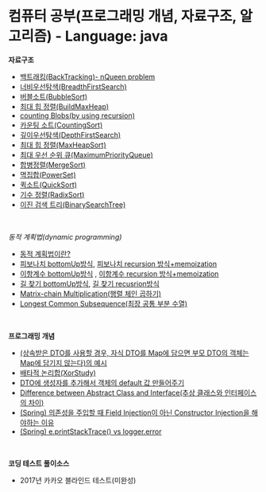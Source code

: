 #  컴퓨터 공부(프로그래밍 개념, 자료구조, 알고리즘) - Language: java
<strong>자료구조</strong>
* [백트래킹(BackTracking)- nQueen problem](https://github.com/greekZorba/AlgorithmStudy/blob/master/src/com/algorithm/studyAlgorithm/BackTracking.java)
* [너비우선탐색(BreadthFirstSearch)](https://github.com/greekZorba/AlgorithmStudy/blob/master/src/com/algorithm/studyAlgorithm/BreadthFirstSearch.java)
* [버블소트(BubbleSort)](https://github.com/greekZorba/AlgorithmStudy/blob/master/src/com/algorithm/studyAlgorithm/BubbleSort.java)
* [최대 힙 정렬(BuildMaxHeap)](https://github.com/greekZorba/AlgorithmStudy/blob/master/src/com/algorithm/studyAlgorithm/BuildMaxHeap.java)
* [counting Blobs(by using recursion)](https://github.com/greekZorba/AlgorithmStudy/blob/master/src/com/algorithm/studyAlgorithm/CountingCellsInABlob.java)
* [카운팅 소트(CountingSort)](https://github.com/greekZorba/AlgorithmStudy/blob/master/src/com/algorithm/studyAlgorithm/CountingSort.java)
* [깊이우선탐색(DepthFirstSearch)](https://github.com/greekZorba/AlgorithmStudy/blob/master/src/com/algorithm/studyAlgorithm/DepthFirstSearch.java)
* [최대 힙 정렬(MaxHeapSort)](https://github.com/greekZorba/AlgorithmStudy/blob/master/src/com/algorithm/studyAlgorithm/HeapSort.java)
* [최대 우선 순위 큐(MaximumPriorityQueue)](https://github.com/greekZorba/AlgorithmStudy/blob/master/src/com/algorithm/studyAlgorithm/MaximumPriorityQueue.java)
* [합병정렬(MergeSort)](https://github.com/greekZorba/AlgorithmStudy/blob/master/src/com/algorithm/studyAlgorithm/MergeSort.java)
* [멱집합(PowerSet)](https://github.com/greekZorba/AlgorithmStudy/blob/master/src/com/algorithm/studyAlgorithm/PowerSet.java)
* [퀵소트(QuickSort)](https://github.com/greekZorba/AlgorithmStudy/blob/master/src/com/algorithm/studyAlgorithm/QuickSort.java)
* [기수 정렬(RadixSort)](https://github.com/greekZorba/AlgorithmStudy/blob/master/src/com/algorithm/studyAlgorithm/RadixSort.java)
* [이진 검색 트리(BinarySearchTree)](https://github.com/greekZorba/AlgorithmStudy/tree/master/src/com/algorithm/studyAlgorithm/BinarySearchTree)
<br>

*동적 계획법(dynamic programming)* <br>
* [동적 계획법이란?](https://github.com/greekZorba/ProgrammingStudy/blob/master/src/com/algorithm/studyAlgorithm/dynamicProgramming/%EB%8F%99%EC%A0%81%EA%B3%84%ED%9A%8D%EB%B2%95.md)
* [피보나치 bottomUp방식](https://github.com/greekZorba/ProgrammingStudy/blob/master/src/com/algorithm/studyAlgorithm/dynamicProgramming/BottomUpExample1.java), [피보나치 recursion 방식+memoization](https://github.com/greekZorba/ProgrammingStudy/blob/master/src/com/algorithm/studyAlgorithm/dynamicProgramming/MemoizationExample1.java)
* [이항계수 bottomUp방식](https://github.com/greekZorba/ProgrammingStudy/blob/master/src/com/algorithm/studyAlgorithm/dynamicProgramming/BottomUpExample2.java) , [이항계수 recursion 방식+memoization](https://github.com/greekZorba/ProgrammingStudy/blob/master/src/com/algorithm/studyAlgorithm/dynamicProgramming/MemoizationExample2.java)
* [길 찾기 bottomUp방식](https://github.com/greekZorba/ProgrammingStudy/blob/master/src/com/algorithm/studyAlgorithm/dynamicProgramming/FindPathByBottomUp.java), [길 찾기 recusrion방식](https://github.com/greekZorba/ProgrammingStudy/blob/master/src/com/algorithm/studyAlgorithm/dynamicProgramming/FindPathByRecursive.java)
 * [Matrix-chain Multiplication(행렬 체인 곱하기)](https://github.com/greekZorba/ProgrammingStudy/blob/master/src/com/algorithm/studyAlgorithm/dynamicProgramming/MatrixChainMultiplication.java)
 * [Longest Common Subsequence(최장 공통 부분 수열)](https://github.com/greekZorba/ProgrammingStudy/blob/master/src/com/algorithm/studyAlgorithm/dynamicProgramming/LongestCommonSubsequence.java)

<br>

<strong> 프로그래밍 개념</strong>
* [(상속받은 DTO를 사용할 경우, 자식 DTO를 Map에 담으면 부모 DTO의 객체는 Map에 담기지 않는다)의 예시](https://github.com/greekZorba/AlgorithmStudy/tree/master/src/com/concept/aboutDTO)
* [배타적 논리합(XorStudy)](https://github.com/greekZorba/AlgorithmStudy/blob/master/src/com/concept/XorStudy.java)
* [DTO에 생성자를 추가해서 객체의 default 값 만들어주기](https://github.com/greekZorba/ProgrammingStudy/tree/master/src/com/concept/constructOfDto)
* [Difference between Abstract Class and Interface(추상 클래스와 인터페이스의 차이)](https://github.com/greekZorba/ProgrammingStudy/blob/master/docs/%EC%B6%94%EC%83%81%ED%81%B4%EB%9E%98%EC%8A%A4%EC%99%80%20%EC%9D%B8%ED%84%B0%ED%8E%98%EC%9D%B4%EC%8A%A4%EC%9D%98%20%EC%B0%A8%EC%9D%B4.md)
* [(Spring) 의존성을 주입할 때 Field Injection이 아닌 Constructor Injection을 해야하는 이유](https://github.com/greekZorba/ProgrammingStudy/blob/master/docs/why%20field%20injection%20is%20not%20recommended.md)
* [(Spring) e.printStackTrace() vs logger.error](https://github.com/greekZorba/ProgrammingStudy/blob/master/docs/e.printstacktrace()%20vs%20logger.error.md)
<br>
  
<strong> 코딩 테스트 풀이소스 </strong>
* 2017년 카카오 블라인드 테스트(미완성)
